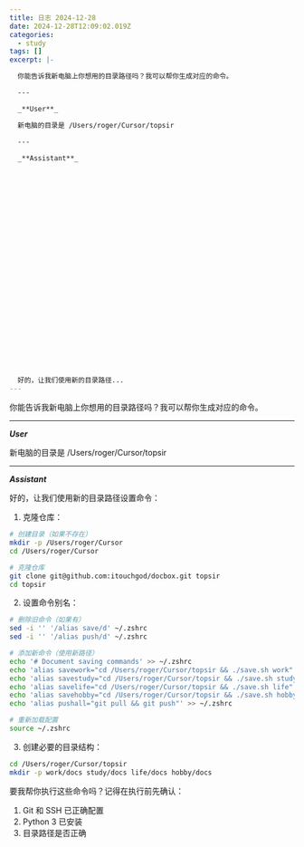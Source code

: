 ```yaml
---
title: 日志 2024-12-28
date: 2024-12-28T12:09:02.019Z
categories:
  - study
tags: []
excerpt: |-

  你能告诉我新电脑上你想用的目录路径吗？我可以帮你生成对应的命令。

  ---

  _**User**_

  新电脑的目录是 /Users/roger/Cursor/topsir

  ---

  _**Assistant**_



























  好的，让我们使用新的目录路径...
---
```


你能告诉我新电脑上你想用的目录路径吗？我可以帮你生成对应的命令。

---

_**User**_

新电脑的目录是 /Users/roger/Cursor/topsir

---

_**Assistant**_



























好的，让我们使用新的目录路径设置命令：

1. 克隆仓库：
`````bash
# 创建目录（如果不存在）
mkdir -p /Users/roger/Cursor
cd /Users/roger/Cursor

# 克隆仓库
git clone git@github.com:itouchgod/docbox.git topsir
cd topsir
`````









2. 设置命令别名：
`````bash
# 删除旧命令（如果有）
sed -i '' '/alias save/d' ~/.zshrc
sed -i '' '/alias push/d' ~/.zshrc

# 添加新命令（使用新路径）
echo '# Document saving commands' >> ~/.zshrc
echo 'alias savework="cd /Users/roger/Cursor/topsir && ./save.sh work"' >> ~/.zshrc
echo 'alias savestudy="cd /Users/roger/Cursor/topsir && ./save.sh study"' >> ~/.zshrc
echo 'alias savelife="cd /Users/roger/Cursor/topsir && ./save.sh life"' >> ~/.zshrc
echo 'alias savehobby="cd /Users/roger/Cursor/topsir && ./save.sh hobby"' >> ~/.zshrc
echo 'alias pushall="git pull && git push"' >> ~/.zshrc

# 重新加载配置
source ~/.zshrc
`````









3. 创建必要的目录结构：
`````bash
cd /Users/roger/Cursor/topsir
mkdir -p work/docs study/docs life/docs hobby/docs
`````









要我帮你执行这些命令吗？记得在执行前先确认：
1. Git 和 SSH 已正确配置
2. Python 3 已安装
3. 目录路径是否正确
